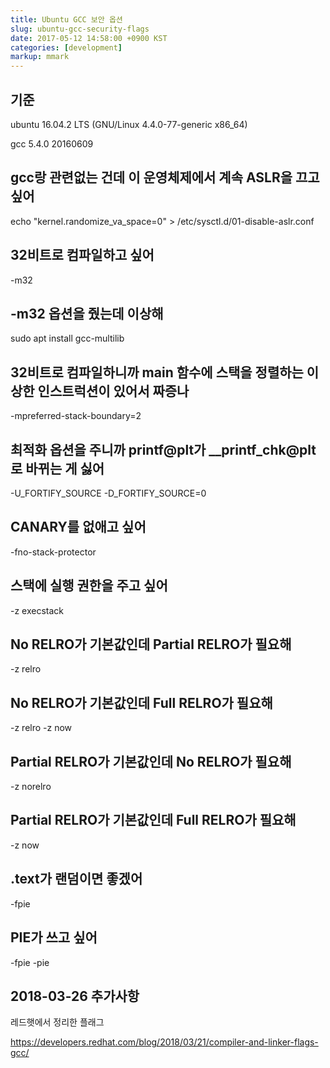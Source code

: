 ```yaml
---
title: Ubuntu GCC 보안 옵션
slug: ubuntu-gcc-security-flags
date: 2017-05-12 14:58:00 +0900 KST
categories: [development]
markup: mmark
---
```


## 기준

ubuntu 16.04.2 LTS (GNU/Linux 4.4.0-77-generic x86_64)

gcc 5.4.0 20160609

## gcc랑 관련없는 건데 이 운영체제에서 계속 ASLR을 끄고 싶어

echo "kernel.randomize_va_space=0" > /etc/sysctl.d/01-disable-aslr.conf

## 32비트로 컴파일하고 싶어

-m32

## -m32 옵션을 줬는데 이상해

sudo apt install gcc-multilib

## 32비트로 컴파일하니까 main 함수에 스택을 정렬하는 이상한 인스트럭션이 있어서 짜증나

-mpreferred-stack-boundary=2

## 최적화 옵션을 주니까 printf@plt가 __printf_chk@plt로 바뀌는 게 싫어

-U_FORTIFY_SOURCE -D_FORTIFY_SOURCE=0

## CANARY를 없애고 싶어

-fno-stack-protector

## 스택에 실행 권한을 주고 싶어

-z execstack

## No RELRO가 기본값인데 Partial RELRO가 필요해

-z relro

## No RELRO가 기본값인데 Full RELRO가 필요해

-z relro -z now

## Partial RELRO가 기본값인데 No RELRO가 필요해

-z norelro

## Partial RELRO가 기본값인데 Full RELRO가 필요해

-z now

## .text가 랜덤이면 좋겠어

-fpie

## PIE가 쓰고 싶어

-fpie -pie

## 2018-03-26 추가사항

레드햇에서 정리한 플래그

<https://developers.redhat.com/blog/2018/03/21/compiler-and-linker-flags-gcc/>
